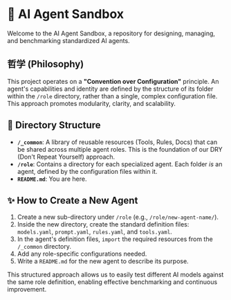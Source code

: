 # 🤖 AI Agent Sandbox

Welcome to the AI Agent Sandbox, a repository for designing, managing, and benchmarking standardized AI agents.

## 哲学 (Philosophy)

This project operates on a **"Convention over Configuration"** principle. An agent's capabilities and identity are defined by the structure of its folder within the `/role` directory, rather than a single, complex configuration file. This approach promotes modularity, clarity, and scalability.

## 📂 Directory Structure

- **`/_common`**: A library of reusable resources (Tools, Rules, Docs) that can be shared across multiple agent roles. This is the foundation of our DRY (Don't Repeat Yourself) approach.
- **`/role`**: Contains a directory for each specialized agent. Each folder *is* an agent, defined by the configuration files within it.
- **`README.md`**: You are here.

## ✨ How to Create a New Agent

1.  Create a new sub-directory under `/role` (e.g., `/role/new-agent-name/`).
2.  Inside the new directory, create the standard definition files: `models.yaml`, `prompt.yaml`, `rules.yaml`, and `tools.yaml`.
3.  In the agent's definition files, `import` the required resources from the `/_common` directory.
4.  Add any role-specific configurations needed.
5.  Write a `README.md` for the new agent to describe its purpose.

This structured approach allows us to easily test different AI models against the same role definition, enabling effective benchmarking and continuous improvement.

